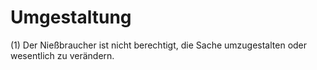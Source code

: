 # Umgestaltung

(1) Der Nießbraucher ist nicht berechtigt, die Sache umzugestalten oder wesentlich zu verändern.